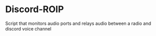 # Discord-ROIP
Script that monitors audio ports and relays audio between a radio and discord voice channel
